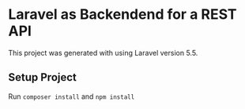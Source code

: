 # Laravel as Backendend for a REST API

This project was generated with  using Laravel version 5.5.

## Setup Project 

Run `composer install` and `npm install`
